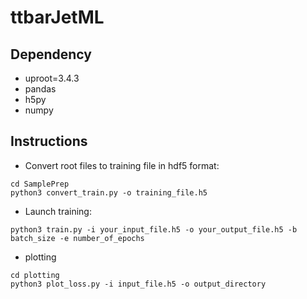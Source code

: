 # ttbarJetML

## Dependency
- uproot=3.4.3
- pandas
- h5py
- numpy

## Instructions
- Convert root files to training file in hdf5 format:
```
cd SamplePrep
python3 convert_train.py -o training_file.h5
```
- Launch training:
```
python3 train.py -i your_input_file.h5 -o your_output_file.h5 -b batch_size -e number_of_epochs
```
- plotting
```
cd plotting
python3 plot_loss.py -i input_file.h5 -o output_directory
```
